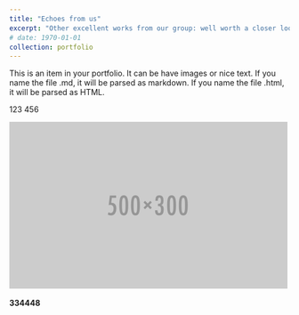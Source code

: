 ```yaml
---
title: "Echoes from us"
excerpt: "Other excellent works from our group: well worth a closer look!<br/><img src='/images/src/500x300.png'>"
# date: 1970-01-01
collection: portfolio
---
```


This is an item in your portfolio. It can be have images or nice text. If you name the file .md, it will be parsed as markdown. If you name the file .html, it will be parsed as HTML. 


123 456

<img src='/images/src/500x300.png'>



**334448**